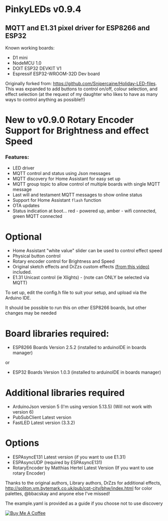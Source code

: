 # PinkyLEDs v0.9.4
## MQTT and E1.31 pixel driver for ESP8266 and ESP32
Known working boards:
* D1 mini
* NodeMCU 1.0
* DOIT ESP32 DEVKIT V1
* Espressif ESP32-WROOM-32D Dev board

Originally forked from: https://github.com/Snipercaine/Holiday-LED-files.  This was expanded to add buttons to control on/off, colour selection, and effect selection (at the request of my daughter who likes to have as many ways to control anything as possible!!)
# New to v0.9.0 Rotary Encoder Support for Brightness and effect Speed
### Features:
* LED driver
* MQTT control and status using Json messages
* MQTT discovery for Home Assistant for easy set up
* MQTT group topic to allow control of multiple boards with single MQTT message
* Last will and testament MQTT messages to show online status
* Support for Home Assistant `flash` function
* OTA updates
* Status indication at boot... red - powered up, amber - wifi connected, green MQTT connected
# Optional
* Home Assistant "white value" slider can be used to control effect speed
* Physical button control
* Rotary encoder control for Brightness and Speed
* Original sketch effects and DrZzs custom effects [(from this video)](https://www.youtube.com/watch?v=6Y6jUM1OaYM&t=365s) included.
* E1.31 Unicast control (ie Xlights) - (note can ONLY be selected via MQTT)

To set up, edit the config.h file to suit your setup, and upload via the Arduino IDE.

It should be possible to run this on other ESP8266 boards, but other changes may be needed

# Board libraries required:
* ESP8266 Boards Version 2.5.2 (installed to arduinoIDE in boards manager)

or
* ESP32 Boards Version 1.0.3 (installed to arduinoIDE in boards manager)
# Additional libraries required
* ArduinoJson version 5 (I'm using version 5.13.5) (Will not work with version 6)
* PubSubClient Latest version
* FastLED Latest version (3.3.2)
# Options
* ESPAsyncE131 Latest version (if you want to use E1.31)
* ESPAsyncUDP (required by ESPAsyncE131)
* RotaryEncoder by Matthias Hertel Latest Version (If you want to use rotary Encoder)

Thanks to the original authors, Library authors, DrZzs for additional effects, http://soliton.vm.bytemark.co.uk/pub/cpt-city/bhw/index.html for color palettes, @bbacskay and anyone else I've missed!

The example.yaml is provided as a guide if you choose not to use discovery

[<a href="https://www.buymeacoffee.com/V3q9id4" target="_blank"><img src="https://www.buymeacoffee.com/assets/img/custom_images/purple_img.png" alt="Buy Me A Coffee" style="height: auto !important;width: auto !important;" ></a>](https://www.buymeacoffee.com/V3q9id4)

